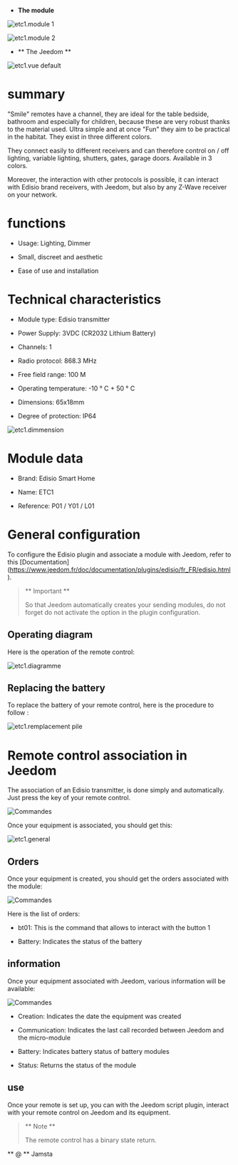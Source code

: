 -   **The module**

![etc1.module 1](../images/etc1/etc1.module-1.jpg)

![etc1.module 2](../images/etc1/etc1.module-2.png)

-   ** The Jeedom **

![etc1.vue default](../images/etc1/etc1.vue-default.jpg)

summary
======

"Smile" remotes have a channel, they are ideal for the table
bedside, bathroom and especially for children, because these are
very robust thanks to the material used. Ultra simple and at once
"Fun" they aim to be practical in the habitat. They exist
in three different colors.

They connect easily to different receivers and can therefore
control on / off lighting, variable lighting,
shutters, gates, garage doors. Available in 3 colors.

Moreover, the interaction with other protocols is possible, it can
interact with Edisio brand receivers, with Jeedom, but
also by any Z-Wave receiver on your network.

functions
=========

-   Usage: Lighting, Dimmer

-   Small, discreet and aesthetic

-   Ease of use and installation

Technical characteristics
===========================

-   Module type: Edisio transmitter

-   Power Supply: 3VDC (CR2032 Lithium Battery)

-   Channels: 1

-   Radio protocol: 868.3 MHz

-   Free field range: 100 M

-   Operating temperature: -10 ° C + 50 ° C

-   Dimensions: 65x18mm

-   Degree of protection: IP64

![etc1.dimmension](../images/etc1/etc1.dimmension.png)

Module data
=================

-   Brand: Edisio Smart Home

-   Name: ETC1

-   Reference: P01 / Y01 / L01

General configuration
======================

To configure the Edisio plugin and associate a module with Jeedom,
refer to this
[Documentation] (https://www.jeedom.fr/doc/documentation/plugins/edisio/fr_FR/edisio.html).

> ** Important **
>
> So that Jeedom automatically creates your sending modules, do not forget
> do not activate the option in the plugin configuration.

Operating diagram
---------------------------

Here is the operation of the remote control:

![etc1.diagramme](../images/etc1/etc1.diagramme.jpg)

Replacing the battery
-----------------------

To replace the battery of your remote control, here is the procedure to follow
:

![etc1.remplacement pile](../images/etc1/etc1.remplacement-pile.jpg)

Remote control association in Jeedom
=======================================

The association of an Edisio transmitter, is done simply and
automatically. Just press the key of your
remote control.

![Commandes](../images/etc1/etc1.touche-c.jpg)

Once your equipment is associated, you should get this:

![etc1.general](../images/etc1/etc1.general.jpg)

Orders
---------

Once your equipment is created, you should get the orders
associated with the module:

![Commandes](../images/etc1/etc1.commandes.jpg)

Here is the list of orders:

-   bt01: This is the command that allows to interact with the button 1

-   Battery: Indicates the status of the battery

information
------------

Once your equipment associated with Jeedom, various information will be
available:

![Commandes](../images/etc1/etc1.informations.jpg)

-   Creation: Indicates the date the equipment was created

-   Communication: Indicates the last call recorded between
    Jeedom and the micro-module

-   Battery: Indicates battery status of battery modules

-   Status: Returns the status of the module

use
-----------

Once your remote is set up, you can with the
Jeedom script plugin, interact with your remote control on Jeedom
and its equipment.

> ** Note **
>
> The remote control has a binary state return.

** @ ** Jamsta
